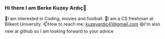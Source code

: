 ### Hi there  I am Berke Kuzey Ardıç👋
🔭I am interested in Coding, movies and football.
🌱I am a CS freshman at Bilkent University.
📫How to reach me: kuzeyardic41@gmail.com
 😄I'm also new at github so I am looking forward to your advice

<!--
**kuzeyardic/kuzeyardic** is a ✨ _special_ ✨ repository because its `README.md` (this file) appears on your GitHub profile.

Here are some ideas to get you started:

- 🔭 I’m currently working on ...
- 🌱 I’m currently learning ...
- 👯 I’m looking to collaborate on ...
- 🤔 I’m looking for help with ...
- 💬 Ask me about ...
- 📫 How to reach me: ...
- 😄 Pronouns: ...
- ⚡ Fun fact: ...
-->
